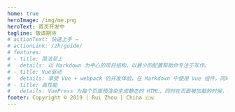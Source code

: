 ```yaml
---
home: true
heroImage: /img/me.png
heroText: 首页开发中  
tagline: 敬请期待
# actionText: 快速上手 →
# actionLink: /zh/guide/
# features:
# - title: 简洁至上
#   details: 以 Markdown 为中心的项目结构，以最少的配置帮助你专注于写作。
# - title: Vue驱动
#   details: 享受 Vue + webpack 的开发体验，在 Markdown 中使用 Vue 组件，同时可以使用 Vue 来开发自定义主题。
# - title: 高性能
#   details: VuePress 为每个页面预渲染生成静态的 HTML，同时在页面被加载的时候，将作为 SPA 运行。
footer: Copyright © 2019 | Rui Zhou | China 🇨🇳
---
```


<!-- 选择前，我们要慎重。选择时，我们要果断。选择后，我们要淡定。 -->
